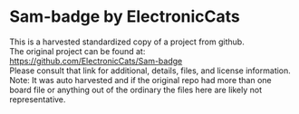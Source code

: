 
# Sam-badge by ElectronicCats  
This is a harvested standardized copy of a project from github.  
The original project can be found at:  
https://github.com/ElectronicCats/Sam-badge  
Please consult that link for additional, details, files, and license information.  
Note: It was auto harvested and if the original repo had more than one board file or anything out of the ordinary the files here are likely not representative.  
    